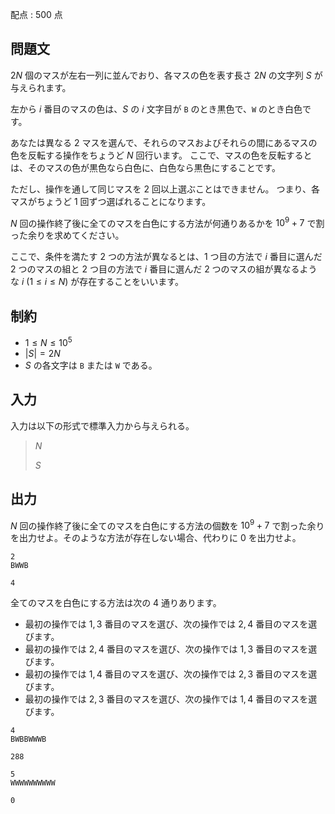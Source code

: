 配点 : $500$ 点

## 問題文

$2N$ 個のマスが左右一列に並んでおり、各マスの色を表す長さ $2N$ の文字列 $S$ が与えられます。

左から $i$ 番目のマスの色は、$S$ の $i$ 文字目が `B` のとき黒色で、`W` のとき白色です。

あなたは異なる $2$ マスを選んで、それらのマスおよびそれらの間にあるマスの色を反転する操作をちょうど $N$ 回行います。
ここで、マスの色を反転するとは、そのマスの色が黒色なら白色に、白色なら黒色にすることです。

ただし、操作を通して同じマスを $2$ 回以上選ぶことはできません。
つまり、各マスがちょうど $1$ 回ずつ選ばれることになります。

$N$ 回の操作終了後に全てのマスを白色にする方法が何通りあるかを $10^9+7$ で割った余りを求めてください。

ここで、条件を満たす $2$ つの方法が異なるとは、$1$ つ目の方法で $i$ 番目に選んだ $2$ つのマスの組と $2$ つ目の方法で $i$ 番目に選んだ $2$ つのマスの組が異なるような $i$ $(1 \leq i \leq N)$ が存在することをいいます。

## 制約

- $1 \leq N \leq 10^5$
- $|S| = 2N$
- $S$ の各文字は `B` または `W` である。

## 入力

入力は以下の形式で標準入力から与えられる。

> $N$
> 
> $S$

## 出力

$N$ 回の操作終了後に全てのマスを白色にする方法の個数を $10^9+7$ で割った余りを出力せよ。そのような方法が存在しない場合、代わりに $0$ を出力せよ。

```input1
2
BWWB
```

```output1
4
```

全てのマスを白色にする方法は次の $4$ 通りあります。

- 最初の操作では $1, 3$ 番目のマスを選び、次の操作では $2, 4$ 番目のマスを選びます。
- 最初の操作では $2, 4$ 番目のマスを選び、次の操作では $1, 3$ 番目のマスを選びます。
- 最初の操作では $1, 4$ 番目のマスを選び、次の操作では $2, 3$ 番目のマスを選びます。
- 最初の操作では $2, 3$ 番目のマスを選び、次の操作では $1, 4$ 番目のマスを選びます。

```input2
4
BWBBWWWB
```

```output2
288
```

```input3
5
WWWWWWWWWW
```

```output3
0
```